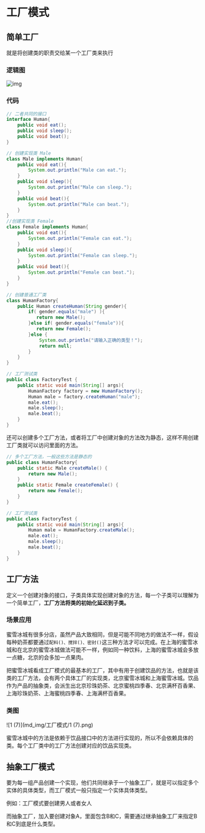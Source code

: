 # 工厂模式

## 简单工厂

就是将创建类的职责交给某一个工厂类来执行

### 逻辑图

![img](https://doc.shiyanlou.com/document-uid370051labid865timestamp1488432129796.png)

### 代码

```java
// 二者共同的接口
interface Human{
    public void eat();
    public void sleep();
    public void beat();
}

// 创建实现类 Male
class Male implements Human{
    public void eat(){
        System.out.println("Male can eat.");
    }
    public void sleep(){
        System.out.println("Male can sleep.");
    }
    public void beat(){
        System.out.println("Male can beat.");
    }
}
//创建实现类 Female
class Female implements Human{
    public void eat(){
        System.out.println("Female can eat.");
    }
    public void sleep(){
        System.out.println("Female can sleep.");
    }
    public void beat(){
        System.out.println("Female can beat.");
    }
}

// 创建普通工厂类
class HumanFactory{
    public Human createHuman(String gender){
        if( gender.equals("male") ){
           return new Male();
        }else if( gender.equals("female")){
           return new Female();
        }else {
            System.out.println("请输入正确的类型！");
            return null;
        }
    }
}

// 工厂测试类
public class FactoryTest {
    public static void main(String[] args){
        HumanFactory factory = new HumanFactory();
        Human male = factory.createHuman("male");
        male.eat();
        male.sleep();
        male.beat();
    }
}
```

还可以创建多个工厂方法，或者将工厂中创建对象的方法改为静态，这样不用创建工厂类就可以访问里面的方法。

```java
// 多个工厂方法，一般这些方法是静态的
public class HumanFactory{
    public static Male createMale() {
        return new Male();
    }
    public static Female createFemale() {
        return new Female();
    }
}

// 工厂测试类
public class FactoryTest {
    public static void main(String[] args){
        Human male = HumanFactory.createMale();
        male.eat();
        male.sleep();
        male.beat();
    }
}
```

## 工厂方法

定义一个创建对象的接口，子类具体实现创建对象的方法，每一个子类可以理解为一个简单工厂，**工厂方法将类的初始化延迟到子类。**

### 场景应用

蜜雪冰城有很多分店，虽然产品大致相同，但是可能不同地方的做法不一样，假设每种奶茶都要通过`配料()、搅拌()、密封()`这三种方法才可以完成。在上海的蜜雪冰城和在北京的蜜雪冰城做法可能不一样，例如同一种饮料，上海的蜜雪冰城会多放一点糖，北京的会多加一点果肉。

把蜜雪冰城看成工厂模式的最基本的工厂，其中有用于创建饮品的方法，也就是该类的工厂方法，会有两个具体工厂的实现类，北京蜜雪冰城和上海蜜雪冰城。饮品作为产品的抽象类，会派生出北京珍珠奶茶、北京蜜桃四季春、北京满杯百香果、上海珍珠奶茶、上海蜜桃四季春、上海满杯百香果。

### 类图

![1 (7)](md_img/工厂模式/1 (7).png)

蜜雪冰城中的方法是依赖于饮品接口中的方法进行实现的，所以不会依赖具体的类。每个工厂类中的工厂方法创建对应的饮品实现类。

## 抽象工厂模式

要为每一组产品创建一个实现，他们共同继承于一个抽象工厂，就是可以指定多个实体的具体类型，而工厂模式一般只指定一个实体具体类型。

例如：工厂模式要创建男人或者女人

而抽象工厂，加入要创建对象A，里面包含B和C，需要通过继承抽象工厂来指定B和C到底是什么类型。
